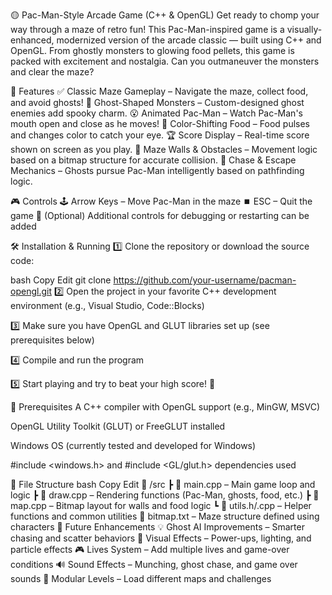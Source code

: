 🟡 Pac-Man-Style Arcade Game (C++ & OpenGL)
Get ready to chomp your way through a maze of retro fun! This Pac-Man-inspired game is a visually-enhanced, modernized version of the arcade classic — built using C++ and OpenGL. From ghostly monsters to glowing food pellets, this game is packed with excitement and nostalgia. Can you outmaneuver the monsters and clear the maze?

🚀 Features
✅ Classic Maze Gameplay – Navigate the maze, collect food, and avoid ghosts!
👻 Ghost-Shaped Monsters – Custom-designed ghost enemies add spooky charm.
😮 Animated Pac-Man – Watch Pac-Man's mouth open and close as he moves!
🌈 Color-Shifting Food – Food pulses and changes color to catch your eye.
🏆 Score Display – Real-time score shown on screen as you play.
🧱 Maze Walls & Obstacles – Movement logic based on a bitmap structure for accurate collision.
🎯 Chase & Escape Mechanics – Ghosts pursue Pac-Man intelligently based on pathfinding logic.

🎮 Controls
🕹 Arrow Keys – Move Pac-Man in the maze
⏹ ESC – Quit the game
🔁 (Optional) Additional controls for debugging or restarting can be added

🛠 Installation & Running
1️⃣ Clone the repository or download the source code:

bash
Copy
Edit
git clone https://github.com/your-username/pacman-opengl.git
2️⃣ Open the project in your favorite C++ development environment (e.g., Visual Studio, Code::Blocks)

3️⃣ Make sure you have OpenGL and GLUT libraries set up (see prerequisites below)

4️⃣ Compile and run the program

5️⃣ Start playing and try to beat your high score! 🎯

📌 Prerequisites
A C++ compiler with OpenGL support (e.g., MinGW, MSVC)

OpenGL Utility Toolkit (GLUT) or FreeGLUT installed

Windows OS (currently tested and developed for Windows)

#include <windows.h> and #include <GL/glut.h> dependencies used

📂 File Structure
bash
Copy
Edit
📁 /src
 ┣ 📄 main.cpp            – Main game loop and logic
 ┣ 📄 draw.cpp            – Rendering functions (Pac-Man, ghosts, food, etc.)
 ┣ 📄 map.cpp             – Bitmap layout for walls and food logic
 ┗ 📄 utils.h/.cpp        – Helper functions and common utilities
📄 bitmap.txt             – Maze structure defined using characters
🌟 Future Enhancements
💡 Ghost AI Improvements – Smarter chasing and scatter behaviors
🎨 Visual Effects – Power-ups, lighting, and particle effects
🎮 Lives System – Add multiple lives and game-over conditions
🔊 Sound Effects – Munching, ghost chase, and game over sounds
🧩 Modular Levels – Load different maps and challenges

